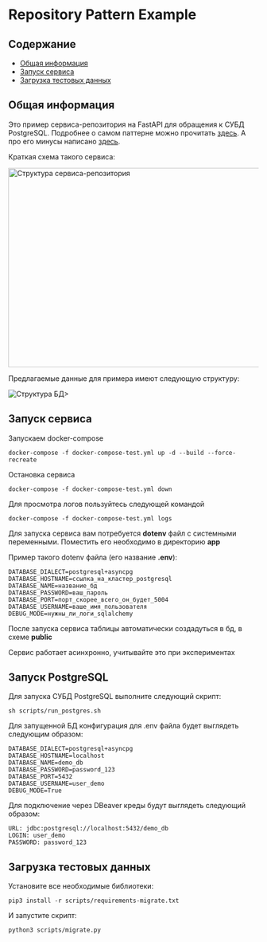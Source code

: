# Repository Pattern Example

## Содержание
 - [Общая информация](#общая-информация)
 - [Запуск сервиса](#запуск-сервиса)
 - [Загрузка тестовых данных](#загрузка-тестовых-данных)

## Общая информация
Это пример сервиса-репозитория на FastAPI для обращения к СУБД PostgreSQL. 
Подробнее о самом паттерне можно прочитать <a href="https://habr.com/ru/articles/248505/">здесь</a>.
А про его минусы написано <a href="https://habr.com/ru/articles/335856/">здесь</a>.

Краткая схема такого сервиса:

<img src="assets/pattern-repository.png" alt="Структура сервиса-репозитория" width="800" height="400">

Предлагаемые данные для примера имеют следующую структуру:

<img src="assets/db-structure.png" alt="Структура БД>">

## Запуск сервиса
Запускаем docker-compose
```commandline
docker-compose -f docker-compose-test.yml up -d --build --force-recreate
```

Остановка сервиса
```commandline
docker-compose -f docker-compose-test.yml down
```

Для просмотра логов пользуйтесь следующей командой
```commandline
docker-compose -f docker-compose-test.yml logs
```

Для запуска сервиса вам потребуется <b>dotenv</b> файл с системными переменными. 
Поместить его необходимо в директорию <b>app</b>

Пример такого dotenv файла (его название <b>.env</b>):
```text
DATABASE_DIALECT=postgresql+asyncpg
DATABASE_HOSTNAME=ссылка_на_кластер_postgresql
DATABASE_NAME=название_бд
DATABASE_PASSWORD=ваш_пароль
DATABASE_PORT=порт_скорее_всего_он_будет_5004
DATABASE_USERNAME=ваше_имя_пользователя
DEBUG_MODE=нужны_ли_логи_sqlalchemy
```

После запуска сервиса таблицы автоматически создадуться в бд, в схеме <b>public</b>

Сервис работает асинхронно, учитывайте это при экспериментах

## Запуск PostgreSQL

Для запуска СУБД PostgreSQL выполните следующий скрипт:
```commandline
sh scripts/run_postgres.sh
```

Для запущенной БД конфигурация для .env файла будет выглядеть следующим образом:

```
DATABASE_DIALECT=postgresql+asyncpg
DATABASE_HOSTNAME=localhost
DATABASE_NAME=demo_db
DATABASE_PASSWORD=password_123
DATABASE_PORT=5432
DATABASE_USERNAME=user_demo
DEBUG_MODE=True
```

Для подключение через DBeaver креды будут выглядеть следующий образом:
```
URL: jdbc:postgresql://localhost:5432/demo_db
LOGIN: user_demo
PASSWORD: password_123
```

## Загрузка тестовых данных

Установите все необходимые библиотеки:
```commandline
pip3 install -r scripts/requirements-migrate.txt
```

И запустите скрипт:
```commandline
python3 scripts/migrate.py
```